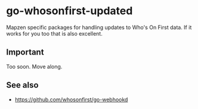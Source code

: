 # go-whosonfirst-updated

Mapzen specific packages for handling updates to Who's On First data. If it works for you too that is also excellent.

## Important

Too soon. Move along.

## See also

* https://github.com/whosonfirst/go-webhookd
